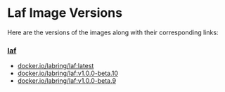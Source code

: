 # Laf Image Versions

Here are the versions of the images along with their corresponding links:

### [laf](https://github.com/labring/laf)

- [docker.io/labring/laf:latest](https://explore.ggcr.dev/?image=docker.io/labring/laf:latest)
- [docker.io/labring/laf:v1.0.0-beta.10](https://explore.ggcr.dev/?image=docker.io/labring/laf:v1.0.0-beta.10)
- [docker.io/labring/laf:v1.0.0-beta.9](https://explore.ggcr.dev/?image=docker.io/labring/laf:v1.0.0-beta.9)


